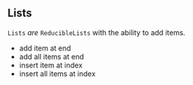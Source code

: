 ## Lists

``Lists`` _are_ ``ReducibleLists`` with the ability to add items.
- add item at end
- add all items at end
- insert item at index
- insert all items at index
